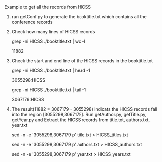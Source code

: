 Example to get all the records from HICSS

1. run getConf.py to generate the booktitle.txt which contains all the conference records
2. Check how many lines of HICSS records 
    
    grep -ni HICSS ./booktitle.txt | wc -l
    
    11882
3. Check the start and end line of the HICSS records in the booktitle.txt
    
    grep -ni HICSS ./booktitle.txt | head -1
    
    3055298:HICSS
    
    grep -ni HICSS ./booktitle.txt | tail -1
    
    3067179:HICSS
4. The result(11882 = 3067179 - 3055298) indicats the HICSS records fall into the region [3055298,3067179]. Run getAuthor.py, getTitle.py, getYear.py and Extract the HICSS records from title.txt, authors.txt, year.txt
    
    sed -n -e '3055298,3067179 p' title.txt > HICSS_titles.txt
    
    sed -n -e '3055298,3067179 p' authors.txt > HICSS_authors.txt
    
    sed -n -e '3055298,3067179 p' year.txt > HICSS_years.txt
  
    
